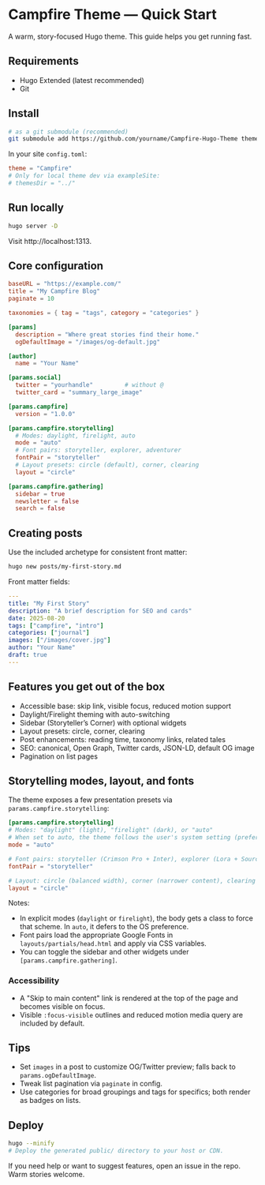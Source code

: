 # Campfire Theme — Quick Start

A warm, story-focused Hugo theme. This guide helps you get running fast.

## Requirements
- Hugo Extended (latest recommended)
- Git

## Install
```bash
# as a git submodule (recommended)
git submodule add https://github.com/yourname/Campfire-Hugo-Theme themes/Campfire
```
In your site `config.toml`:
```toml
theme = "Campfire"
# Only for local theme dev via exampleSite:
# themesDir = "../"
```

## Run locally
```bash
hugo server -D
```
Visit http://localhost:1313.

## Core configuration
```toml
baseURL = "https://example.com/"
title = "My Campfire Blog"
paginate = 10

taxonomies = { tag = "tags", category = "categories" }

[params]
  description = "Where great stories find their home."
  ogDefaultImage = "/images/og-default.jpg"

[author]
  name = "Your Name"

[params.social]
  twitter = "yourhandle"         # without @
  twitter_card = "summary_large_image"

[params.campfire]
  version = "1.0.0"

[params.campfire.storytelling]
  # Modes: daylight, firelight, auto
  mode = "auto"
  # Font pairs: storyteller, explorer, adventurer
  fontPair = "storyteller"
  # Layout presets: circle (default), corner, clearing
  layout = "circle"

[params.campfire.gathering]
  sidebar = true
  newsletter = false
  search = false
```

## Creating posts
Use the included archetype for consistent front matter:
```bash
hugo new posts/my-first-story.md
```
Front matter fields:
```yaml
---
title: "My First Story"
description: "A brief description for SEO and cards"
date: 2025-08-20
tags: ["campfire", "intro"]
categories: ["journal"]
images: ["/images/cover.jpg"]
author: "Your Name"
draft: true
---
```

## Features you get out of the box
- Accessible base: skip link, visible focus, reduced motion support
- Daylight/Firelight theming with auto-switching
- Sidebar (Storyteller’s Corner) with optional widgets
- Layout presets: circle, corner, clearing
- Post enhancements: reading time, taxonomy links, related tales
- SEO: canonical, Open Graph, Twitter cards, JSON-LD, default OG image
- Pagination on list pages

## Storytelling modes, layout, and fonts

The theme exposes a few presentation presets via `params.campfire.storytelling`:

```toml
[params.campfire.storytelling]
# Modes: "daylight" (light), "firelight" (dark), or "auto"
# When set to auto, the theme follows the user's system setting (prefers-color-scheme)
mode = "auto"

# Font pairs: storyteller (Crimson Pro + Inter), explorer (Lora + Source Sans 3), adventurer (Playfair Display + Open Sans)
fontPair = "storyteller"

# Layout: circle (balanced width), corner (narrower content), clearing (wider content)
layout = "circle"
```

Notes:
- In explicit modes (`daylight` or `firelight`), the body gets a class to force that scheme. In `auto`, it defers to the OS preference.
- Font pairs load the appropriate Google Fonts in `layouts/partials/head.html` and apply via CSS variables.
- You can toggle the sidebar and other widgets under `[params.campfire.gathering]`.

### Accessibility
- A "Skip to main content" link is rendered at the top of the page and becomes visible on focus.
- Visible `:focus-visible` outlines and reduced motion media query are included by default.

## Tips
- Set `images` in a post to customize OG/Twitter preview; falls back to `params.ogDefaultImage`.
- Tweak list pagination via `paginate` in config.
- Use categories for broad groupings and tags for specifics; both render as badges on lists.

## Deploy
```bash
hugo --minify
# Deploy the generated public/ directory to your host or CDN.
```

If you need help or want to suggest features, open an issue in the repo. Warm stories welcome.
